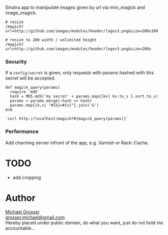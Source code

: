 Sinatra app to manipulate images given by url via mini_magick and image_magick.

    # resize
    /magick?url=http://github.com/images/modules/header/logov3.png&size=200x100

    # resize to 200 width / unlimited height
    /magick?url=http://github.com/images/modules/header/logov3.png&size=200x

### Security
If a `config/secret` is given, only requests with params hashed with this secret will be accepted.

    def magick_query(params)
      require 'md5'
      hash = MD5.md5('my secret' + params.map{|kv| kv.to_s }.sort.to_s)
      params = params.merge(:hash => hash)
      params.map{|k,v| "#{k}=#{v}"}.join('&')
    end

    `curl http://localhost/magick?#{magick_query(params)}`

### Performance
Add chaching server infront of the app, e.g. Varnish or Rack::Cache.

TODO
=====
 - add cropping

Author
======
[Michael Grosser](http://pragmatig.wordpress.com)  
grosser.michael@gmail.com  
Hereby placed under public domain, do what you want, just do not hold me accountable...